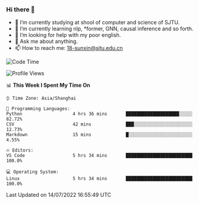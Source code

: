 ### Hi there 👋

<!--
**sunxin000/sunxin000** is a ✨ _special_ ✨ repository because its `README.md` (this file) appears on your GitHub profile.

Here are some ideas to get you started:

- 🔭 I’m currently working on ...
- 🌱 I’m currently learning ...
- 👯 I’m looking to collaborate on ...
- 🤔 I’m looking for help with ...
- 💬 Ask me about ...
- 📫 How to reach me: ...
- 😄 Pronouns: ...
- ⚡ Fun fact: ...
-->
- 🏫 I’m currently studying at shool of computer and science of SJTU.
- 🌱 I’m currently learning nlp, \*former, GNN, causal inference and so forth.
- 🤔 I’m looking for help with my poor english.
- 💬 Ask me about anything.
- 📫 How to reach me: 18-sunxin@sjtu.edu.cn
<!--START_SECTION:waka-->
![Code Time](http://img.shields.io/badge/Code%20Time-257%20hrs%2035%20mins-blue)

![Profile Views](http://img.shields.io/badge/Profile%20Views-5-blue)

📊 **This Week I Spent My Time On** 

```text
⌚︎ Time Zone: Asia/Shanghai

💬 Programming Languages: 
Python                   4 hrs 36 mins       ████████████████████░░░░░   82.72% 
CSV                      42 mins             ███░░░░░░░░░░░░░░░░░░░░░░   12.73% 
Markdown                 15 mins             █░░░░░░░░░░░░░░░░░░░░░░░░   4.55%

🔥 Editors: 
VS Code                  5 hrs 34 mins       █████████████████████████   100.0%

💻 Operating System: 
Linux                    5 hrs 34 mins       █████████████████████████   100.0%

```


 Last Updated on 14/07/2022 16:55:49 UTC
<!--END_SECTION:waka-->
